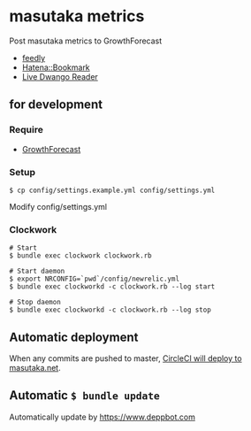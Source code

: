 # masutaka metrics

Post masutaka metrics to GrowthForecast

* [feedly](https://feedly.com/)
* [Hatena::Bookmark](http://b.hatena.ne.jp/)
* [Live Dwango Reader](http://reader.livedoor.com/)

## for development

### Require

* [GrowthForecast](http://kazeburo.github.io/GrowthForecast/)

### Setup

    $ cp config/settings.example.yml config/settings.yml

Modify config/settings.yml

### Clockwork

    # Start
    $ bundle exec clockwork clockwork.rb

    # Start daemon
    $ export NRCONFIG=`pwd`/config/newrelic.yml
    $ bundle exec clockworkd -c clockwork.rb --log start

    # Stop daemon
    $ bundle exec clockworkd -c clockwork.rb --log stop

## Automatic deployment

When any commits are pushed to master, [CircleCI will deploy to masutaka.net](https://circleci.com/gh/masutaka/masutaka-metrics/tree/master).

## Automatic `$ bundle update`

Automatically update by https://www.deppbot.com
